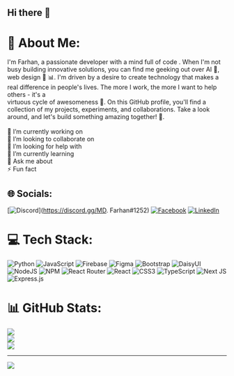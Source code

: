## Hi there 👋

# 💫 About Me:
I'm Farhan, a passionate developer with a mind full of code . When I'm not busy building innovative solutions, you can find me geeking out over AI 🤖, web design 🎨 📊. I'm driven by a desire to create technology that makes a real difference in people's lives. The more I work, the more I want to help others - it's a <br>virtuous cycle of awesomeness 🔄. On this GitHub profile, you'll find a collection of my projects, experiments, and collaborations. Take a look around, and let's build something amazing together! 🚀.<br><br>🔭 I’m currently working on<br>👯 I’m looking to collaborate on<br>🤝 I’m looking for help with<br>🌱 I’m currently learning<br>💬 Ask me about<br>⚡ Fun fact


## 🌐 Socials:
[![Discord](https://img.shields.io/badge/Discord-%237289DA.svg?logo=discord&logoColor=white)](https://discord.gg/MD. Farhan#1252) [![Facebook](https://img.shields.io/badge/Facebook-%231877F2.svg?logo=Facebook&logoColor=white)](https://facebook.com/https://www.facebook.com/fkfarhan.kabir) [![LinkedIn](https://img.shields.io/badge/LinkedIn-%230077B5.svg?logo=linkedin&logoColor=white)](https://linkedin.com/in/https://www.linkedin.com/in/farhan-uddin-a86176255/) 

# 💻 Tech Stack:
![Python](https://img.shields.io/badge/python-3670A0?style=for-the-badge&logo=python&logoColor=ffdd54) ![JavaScript](https://img.shields.io/badge/javascript-%23323330.svg?style=for-the-badge&logo=javascript&logoColor=%23F7DF1E) ![Firebase](https://img.shields.io/badge/firebase-%23039BE5.svg?style=for-the-badge&logo=firebase) ![Figma](https://img.shields.io/badge/figma-%23F24E1E.svg?style=for-the-badge&logo=figma&logoColor=white) ![Bootstrap](https://img.shields.io/badge/bootstrap-%238511FA.svg?style=for-the-badge&logo=bootstrap&logoColor=white) ![DaisyUI](https://img.shields.io/badge/daisyui-5A0EF8?style=for-the-badge&logo=daisyui&logoColor=white) ![NodeJS](https://img.shields.io/badge/node.js-6DA55F?style=for-the-badge&logo=node.js&logoColor=white) ![NPM](https://img.shields.io/badge/NPM-%23CB3837.svg?style=for-the-badge&logo=npm&logoColor=white) ![React Router](https://img.shields.io/badge/React_Router-CA4245?style=for-the-badge&logo=react-router&logoColor=white) ![React](https://img.shields.io/badge/react-%2320232a.svg?style=for-the-badge&logo=react&logoColor=%2361DAFB) ![CSS3](https://img.shields.io/badge/css3-%231572B6.svg?style=for-the-badge&logo=css3&logoColor=white) ![TypeScript](https://img.shields.io/badge/typescript-%23007ACC.svg?style=for-the-badge&logo=typescript&logoColor=white) ![Next JS](https://img.shields.io/badge/Next-black?style=for-the-badge&logo=next.js&logoColor=white) ![Express.js](https://img.shields.io/badge/express.js-%23404d59.svg?style=for-the-badge&logo=express&logoColor=%2361DAFB)
# 📊 GitHub Stats:
![](https://github-readme-stats.vercel.app/api?username=FarHan949&theme=blue-green&hide_border=false&include_all_commits=false&count_private=false)<br/>
![](https://github-readme-streak-stats.herokuapp.com/?user=FarHan949&theme=blue-green&hide_border=false)<br/>
![](https://github-readme-stats.vercel.app/api/top-langs/?username=FarHan949&theme=blue-green&hide_border=false&include_all_commits=false&count_private=false&layout=compact)

---
[![](https://visitcount.itsvg.in/api?id=FarHan949&icon=0&color=0)](https://visitcount.itsvg.in)

<!-- Proudly created with GPRM ( https://gprm.itsvg.in ) -->
